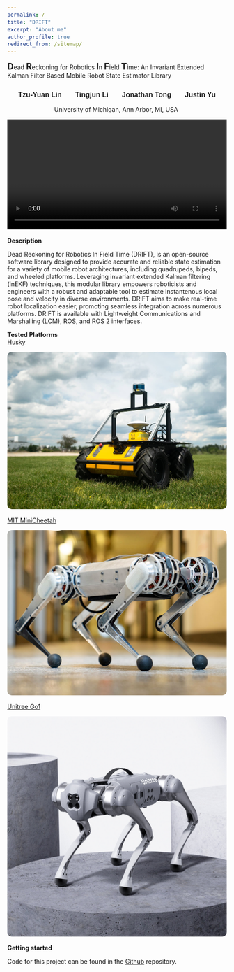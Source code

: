 ```yaml
---
permalink: /
title: "DRIFT"
excerpt: "About me"
author_profile: true
redirect_from: /sitemap/
---
```


<p float="middle"><b style="font-size:15pt">D</b>ead <b style="font-size:15pt">R</b>eckoning for Robotics <b style="font-size:15pt">I</b>n <b style="font-size:15pt">F</b>ield <b style="font-size:15pt">T</b>ime: An Invariant Extended Kalman Filter Based Mobile Robot State Estimator Library</p>
<h1 id="h.uigj53erdbnu" dir="ltr" class="zfr3Q duRjpb CDt4Ke " style="background-color: transparent; border-bottom: none; border-left: none; border-right: none; border-top: none; margin-bottom: 10.0pt; margin-top: 0.0pt; padding-bottom: 0.0pt; padding-left: 0.0pt; padding-right: 0.0pt; padding-top: 0.0pt; text-align: center;"><span class="C9DxTc " style="font-family: Arial; font-size: 12.0pt; font-variant: normal; font-weight: 700; vertical-align: baseline;">Tzu-Yuan Lin &nbsp; &nbsp; &nbsp; Tingjun Li &nbsp; &nbsp; &nbsp; Jonathan Tong &nbsp; &nbsp; &nbsp; Justin Yu</span></h1>

<p dir="ltr" class="zfr3Q CDt4Ke " style="background-color: transparent; border-bottom: none; border-left: none; border-right: none; border-top: none; margin-bottom: 10.0pt; margin-top: 0.0pt; padding-bottom: 0.0pt; padding-left: 0.0pt; padding-right: 0.0pt; padding-top: 0.0pt; text-align: center;"><span class="C9DxTc " style="font-variant: normal;">University of Michigan, Ann Arbor, MI, USA&nbsp;</span></p>

<p float="middle">
<div>
    <video autoplay="autoplay" src="./images/placeholder.mp4" controls="controls" width="100%" />
    <script>
    document.getElementById('vid').play();
    </script>
    <!--<iframe style="width:100%" src=" https://www.youtube.com/embed/oVbP-Y8xT_E?autoplay=1" frameborder="0" allow="autoplay; encrypted-media" allowfullscreen="false" id="fitvid0"></iframe>-->
</div>
</p>
<div class="page__lead">
    <div class="page__content">
    <b>Description</b>
        <div>
            <p class="small">
Dead Reckoning for Robotics In Field Time (DRIFT), is an open-source software library designed to provide accurate and reliable state estimation for a variety of mobile robot architectures, including quadrupeds, bipeds, and wheeled platforms. Leveraging invariant extended Kalman filtering (inEKF) techniques, this modular library empowers roboticists and engineers with a robust and adaptable tool to estimate instantenous local pose and velocity in diverse environments. DRIFT aims to make real-time robot localization easier, promoting seamless integration across numerous platforms. DRIFT is available with Lightweight Communications and Marshalling (LCM), ROS, and ROS 2 interfaces.
            </p>
        </div>
    </div>
</div>

<div class="page__lead">
    <div class="page__content">
    <b>Tested Platforms</b>
        <div class="HOME-feature-block">
            <div>
                <a href="https://clearpathrobotics.com/husky-unmanned-ground-vehicle-robot/">Husky</a>
                <p>
                    <img src="./images/husky.jpeg" alt="Husky" style="border-radius:10px">
                </p>
                <!--<p>
                    The Husky robot is a wheeled mobile robot platform designed and manufactured by Clearpath Robotics, a Canadian robotics company.
                </p>-->
            </div>
            <div>
                <a href="https://www.naverlabs.com/mini-cheetah">MIT MiniCheetah</a>
                <p>
                    <img src="./images/minicheetah.jpg" alt="MITMiniCheetah" style="border-radius:10px">
                </p>
                <!--<p>
                    The MIT MiniCheetah is a quadrupedal robot designed and developed by the Massachusetts Institute of Technology's Biomimetic Robotics Laboratory.
                </p>-->
            </div>
            <div>
                <a href="https://shop.unitree.com/products/unitreeyushutechnologydog-artificial-intelligence-companion-bionic-companion-intelligent-robot-go1-quadruped-robot-dog">Unitree Go1</a>
                <p>
                    <img src="./images/unitreego1.jpeg" alt="UnitreeGo1" style="border-radius:10px">
                </p>
                <!--<p>
                    The Unitree Go1 is a quadruped robot designed and manufactured by Unitree Robotics.
                </p>-->
            </div>
            <!-- <p class="small">
                Additional Information here.
            </p> -->
    </div>

</div>

<div class="page__content">
    <b>Getting started</b>
    <p class="small">
        Code for this project can be found in the <a href="https://github.com/UMich-CURLY/curly_state_estimator"> Github</a> repository.
    </p>
</div>  

<!--
<div class="page__content">
    <div>
        Paper
    </div>
    <p class="small">
        See our paper below for more information and our network baseline results: 
        <div>
            <img src="./images/MotionSCPaperAll.png" alt="MotionSC Paper Here" background-size="cover">
        </div>
        <p class="small">
            If you plan to use our dataset and tools in your work, we would appreciate it if you could cite our paper.
            (<a href="https://arxiv.org/abs/2203.07060">PDF</a>)
        </p>
    </p>
</div>  
-->

